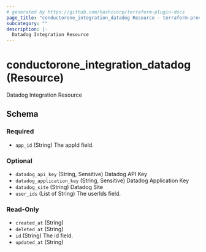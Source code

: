 ```yaml
---
# generated by https://github.com/hashicorp/terraform-plugin-docs
page_title: "conductorone_integration_datadog Resource - terraform-provider-conductorone"
subcategory: ""
description: |-
  Datadog Integration Resource
---
```


# conductorone_integration_datadog (Resource)

Datadog Integration Resource



<!-- schema generated by tfplugindocs -->
## Schema

### Required

- `app_id` (String) The appId field.

### Optional

- `datadog_api_key` (String, Sensitive) Datadog API Key
- `datadog_application_key` (String, Sensitive) Datadog Application Key
- `datadog_site` (String) Datadog Site
- `user_ids` (List of String) The userIds field.

### Read-Only

- `created_at` (String)
- `deleted_at` (String)
- `id` (String) The id field.
- `updated_at` (String)

